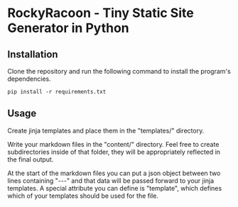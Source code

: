 # RockyRacoon - Tiny Static Site Generator in Python

## Installation

Clone the repository and run the following command
to install the program's dependencies.

```
pip install -r requirements.txt
```


## Usage

Create jinja templates and place them in the "templates/" directory.

Write your markdown files in the "content/" directory.
Feel free to create subdirectories inside of that folder,
they will be appropriately reflected in the final output.

At the start of the markdown files you can put a json object
between two lines containing "---" and that data will be passed
forward to your jinja templates.
A special attribute you can define is "template",
which defines which of your templates should be used for the file.
